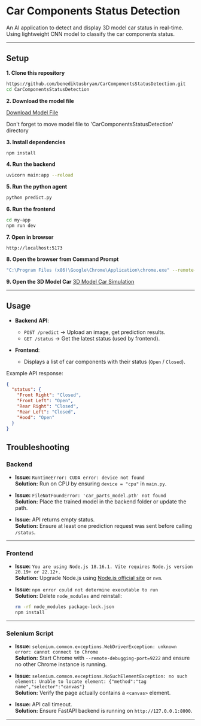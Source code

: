 # Car Components Status Detection

An AI application to detect and display 3D model car status in real-time. Using lightweight CNN model to classify the car components status.

---

## Setup

**1. Clone this repository**
   ```bash
   https://github.com/benediktusbryan/CarComponentsStatusDetection.git
   cd CarComponentsStatusDetection
   ```

**2. Download the model file**

   [Download Model File](https://drive.google.com/file/d/1OQAYN74HhhgoTGMXecnAx4FzJS-BP7Fx/view?usp=sharing)

   
   Don't forget to move model file to 'CarComponentsStatusDetection' directory

**3. Install dependencies**
   ```bash
   npm install
   ```

**4. Run the backend**
   ```bash
   uvicorn main:app --reload
   ```

**5. Run the python agent**
   ```bash
   python predict.py
   ```

**6. Run the frontend**
   ```bash
   cd my-app
   npm run dev
   ```

**7. Open in browser**  
   ```
   http://localhost:5173
   ```

**8. Open the browser from Command Prompt**
   ```bash
   "C:\Program Files (x86)\Google\Chrome\Application\chrome.exe" --remote-debugging-port=9222 --user-data-dir="C:/ChromeDebug"
   ```

**9. Open the 3D Model Car**
   [3D Model Car Simulation](https://euphonious-concha-ab5c5d.netlify.app/)

---

## Usage

- **Backend API**:
  - `POST /predict` → Upload an image, get prediction results.
  - `GET /status` → Get the latest status (used by frontend).

- **Frontend**:
  - Displays a list of car components with their status (`Open` / `Closed`).

Example API response:
```json
{
  "status": {
    "Front Right": "Closed",
    "Front Left": "Open",
    "Rear Right": "Closed",
    "Rear Left": "Closed",
    "Hood": "Open"
  }
}
```

## Troubleshooting

### Backend
- **Issue:** `RuntimeError: CUDA error: device not found`  
  **Solution:** Run on CPU by ensuring `device = "cpu"` in `main.py`.

- **Issue:** `FileNotFoundError: 'car_parts_model.pth' not found`  
  **Solution:** Place the trained model in the backend folder or update the path.

- **Issue:** API returns empty status.  
  **Solution:** Ensure at least one prediction request was sent before calling `/status`.

---

### Frontend
- **Issue:** `You are using Node.js 18.16.1. Vite requires Node.js version 20.19+ or 22.12+.`  
  **Solution:** Upgrade Node.js using [Node.js official site](https://nodejs.org) or `nvm`.

- **Issue:** `npm error could not determine executable to run`  
  **Solution:** Delete `node_modules` and reinstall:
  ```bash
  rm -rf node_modules package-lock.json
  npm install
  ```

---

### Selenium Script
- **Issue:** `selenium.common.exceptions.WebDriverException: unknown error: cannot connect to Chrome`  
  **Solution:** Start Chrome with `--remote-debugging-port=9222` and ensure no other Chrome instance is running.

- **Issue:** `selenium.common.exceptions.NoSuchElementException: no such element: Unable to locate element: {"method":"tag name","selector":"canvas"}`  
  **Solution:** Verify the page actually contains a `<canvas>` element.

- **Issue:** API call timeout.  
  **Solution:** Ensure FastAPI backend is running on `http://127.0.0.1:8000`.

---
